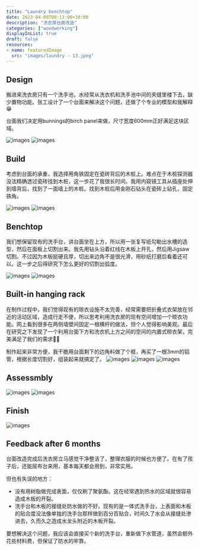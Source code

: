 ```yaml
---
title: "Laundry benchtop"
date: 2023-04-09T00:13:00+10:00
description: "洗衣房台面改造"
categories: ["woodworking"]
displayInList: true
draft: false
resources:
- name: featuredImage
  src: "images/laundry - 13.jpeg"
---
```


## Design


搬进来洗衣房只有一个洗手池，水经常从洗衣机和洗手池中间的夹缝里楼下去，缺少置物功能。张工设计了一个台面来解决这个问题，还做了个专业的模型和我解释😁

台面我们决定用bunnings的birch panel来做，尺寸宽度600mm正好满足这块区域。

![images](images/design.jpg)
![images](images/model.PNG)



## Build

考虑到台面的承重，我选择用角铁固定在瓷砖背后的木桩上。难点在于木桩探测器没法精确透过瓷砖找到木桩，这一步花了我很长时间。我用内窥镜工具从插座处伸到墙背后，找到了一面墙上的木桩。找到木桩后用金刚石钻头在瓷砖上钻孔，固定铁角。

![images](images/laundry%20-%201.jpeg)
![images](images/core-drill-bit.jpg)

## Benchtop

我们想保留现有的洗手台，讲台面坐在上方，所以用一张复写纸勾勒出水槽的造型，然后在面板上切割出来。我先用钻头沿着红线在木板上开孔，然后用Jigsaw切割。不过因为木板挺硬且厚，切出来边角不是很光滑，用砂纸打磨后看着还可以。这一步之后得研究下怎么更好的切割出弧度。

![images](images/laundry%20-%202.jpeg)
![images](images/laundry%20-%203.jpeg)


## Built-in hanging rack

在制作过程中，我们觉得现有的晾衣设施不太完善，经常需要把折叠式衣架放在邻近的活动区域，造成行走不便，所以思考利用洗衣房的现有空间增加一个晾衣功能。网上看到很多在两侧墙壁间固定一根横杆的做法，但个人觉得影响美观。最后在研究之下发现了一个利用台面下方和洗衣机上方之间的空间的内置式晾衣架，完美满足了我们的需求👍🏻

制作起来非常方便，我干脆用台面剩下的边角料做了个框，再买了一根3mm的铝管，根据长度切割好，组装起来就搞定了。
![images](images/laundry%20-%204.jpeg)
![images](images/laundry%20-%207.jpeg)
![images](images/laundry%20-%208.jpeg)

## Assessmbly

![images](images/laundry%20-%2011.jpeg)
![images](images/laundry%20-%2012.jpeg)

## Finish
![images](images/laundry%20-%2014.jpeg)


## Feedback after 6 months

台面改造完成后洗衣房立马感觉干净整洁了，整理衣服的时候也方便了。在有了孩子后，还能尿布台来用，基本每天都会用到，非常实用。

但也有失误的地方：

- 没有用树脂做完成表面，仅仅刷了聚氨酯。这在经常遇到热水的区域就很容易造成木板的开裂。
- 洗手台和木板的接缝处防水做的不好。现有的是一体式洗手台，上表面和木板的贴合度没法像单独的洗手台那样做到百分百贴合，时间久了水会从接缝处渗进去，久而久之造成水龙头附近的木板开裂。

要想解决这个问题，我应该会直接买个新的洗手台，重新做下水管道，虽然会额外花些材料费，但保证了防水的牢靠。
